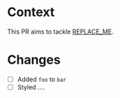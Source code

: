 # Context

This PR aims to tackle [REPLACE_ME](https://REPLACE_ME.com).

# Changes

- [ ] Added `foo` to `bar`
- [ ] Styled ....
